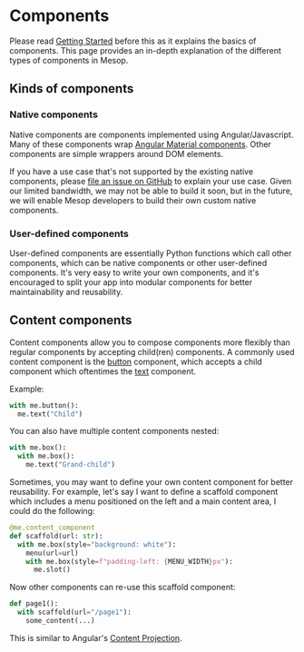 # Components

Please read [Getting Started](../getting_started.md) before this as it explains the basics of components. This page provides an in-depth explanation of the different types of components in Mesop.

## Kinds of components

### Native components

Native components are components implemented using Angular/Javascript. Many of these components wrap [Angular Material components](https://material.angular.io/components/). Other components are simple wrappers around DOM elements.

If you have a use case that's not supported by the existing native components, please [file an issue on GitHub](https://github.com/google/mesop/issues/new) to explain your use case. Given our limited bandwidth, we may not be able to build it soon, but in the future, we will enable Mesop developers to build their own custom native components.

### User-defined components

User-defined components are essentially Python functions which call other components, which can be native components or other user-defined components. It's very easy to write your own components, and it's encouraged to split your app into modular components for better maintainability and reusability.

## Content components

Content components allow you to compose components more flexibly than regular components by accepting child(ren) components. A commonly used content component is the [button](../components/button.md) component, which accepts a child component which oftentimes the [text](../components/text.md) component.

Example:

```python
with me.button():
  me.text("Child")
```

You can also have multiple content components nested:

```python
with me.box():
  with me.box():
    me.text("Grand-child")
```

Sometimes, you may want to define your own content component for better reusability. For example, let's say I want to define a scaffold component which includes a menu positioned on the left and a main content area, I could do the following:

```python
@me.content_component
def scaffold(url: str):
  with me.box(style="background: white"):
    menu(url=url)
    with me.box(style=f"padding-left: {MENU_WIDTH}px"):
      me.slot()
```

Now other components can re-use this scaffold component:

```python
def page1():
  with scaffold(url="/page1"):
    some_content(...)
```

This is similar to Angular's [Content Projection](https://angular.io/guide/content-projection).
